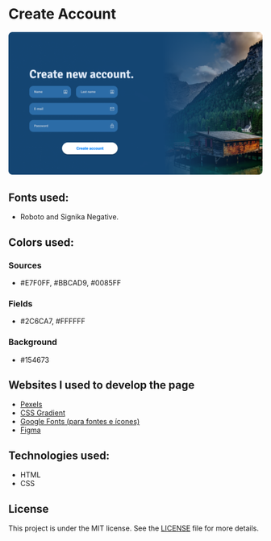 # Create Account

<img src="Page_create_account.png">

## Fonts used:

- Roboto and Signika Negative.

## Colors used:

### Sources

- #E7F0FF, #BBCAD9, #0085FF

### Fields

- #2C6CA7, #FFFFFF

### Background

- #154673

## Websites I used to develop the page

- <a href="https://pexels.com">Pexels</a>
- <a href="https://cssgradient.io">CSS Gradient</a>
- <a href="https://fonts.google.com">Google Fonts (para fontes e ícones)</a>
- <a href="https://www.figma.com">Figma</a>

## Technologies used:

- HTML
- CSS

## License

This project is under the MIT license. See the [LICENSE](LICENSE) file for more details.